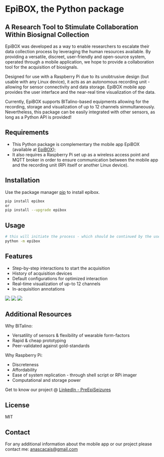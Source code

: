 # EpiBOX, the Python package
## A Research Tool to Stimulate Collaboration Within Biosignal Collection

EpiBOX was developed as a way to enable researchers to escalate their data collection process by leveraging the human resources available. By providing a versatile, discreet, user-friendly and open-source system, operated through a mobile application, we hope to provide a collaboration tool for the acquisition of biosignals.

Designed for use with a Raspberry Pi due to its unobtrusive design (but usable with any Linux device), it acts as an autonomous recording unit - allowing for sensor connectivity and data storage. EpiBOX mobile app provides the user interface and the near-real time visualization of the data. 

Currently, EpiBOX supports BITalino-based equipments allowing for the recording, storage and visualization of up to 12 channels simmultaneously. Nevertheless, this package can be easily integrated with other sensors, as long as a Python API is provided!

## Requirements

 - This Python package is complementary the mobile app EpiBOX (available at [EpiBOX](https://github.com/anascacais/epibox_app));
 - It also requires a Raspberry Pi set up as a wireless access point and MQTT broker in order to ensure communication between the mobile app and the recording unit (RPi itself or another Linux device).

## Installation

Use the package manager [pip](https://pip.pypa.io/en/stable/) to install epibox.

```bash
pip install epibox
or 
pip install --upgrade epibox
```

## Usage

```bash 
# this will initiate the process - which should be continued by the user interface (EpiBOX app)
python -m epibox
```

## Features

- Step-by-step interactions to start the acquisition
- History of acquisition devices
- Default configurations for optimized interaction
- Real-time visualization of up-to 12 channels
- In-acquisition annotations

![](intro.gif) ![](conf.gif) ![](acquisition.gif)

## Additional Resources

Why BITalino: 
 - Versatility of sensors & flexibility of wearable form-factors
 - Rapid & cheap prototyping
 - Peer-validated against gold-standards

Why Raspberry Pi:
 - Discreteness
 - Affordability 
 - Ease of system replication - through shell script or RPi imager
 - Computational and storage power

Get to know our project @ [LinkedIn - PreEpiSeizures](https://www.linkedin.com/feed/update/urn:li:activity:6787017108631941120/)



## License

MIT

## Contact

For any additional information about the mobile app or our project please contact me: anascacais@gmail.com